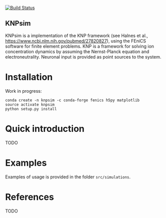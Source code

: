 [![Build Status](https://travis-ci.com/CINPLA/KNPsim.svg?token=CMEYLVk7cYLKvFcNYS19&branch=master)](https://travis-ci.com/CINPLA/KNPsim)

## KNPsim
KNPsim is a implementation of the KNP framework (see Halnes et al., https://www.ncbi.nlm.nih.gov/pubmed/27820827), using the FEniCS software for finite element problems.
KNP is a framework for solving ion concentration dynamics by assuming the Nernst-Planck equation and electroneutrality. Neuronal input is provided as point sources to the system.

# Installation
Work in progress:
```
conda create -n knpsim -c conda-forge fenics h5py matplotlib
source activate knpsim
python setup.py install
```

# Quick introduction
TODO

# Examples
Examples of usage is provided in the folder `src/simulations`.

# References
TODO

